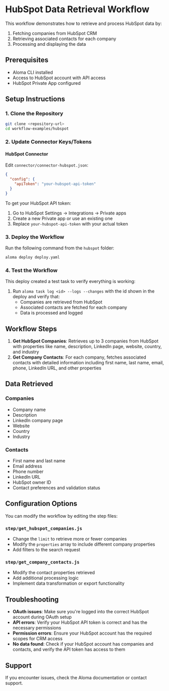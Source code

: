 # HubSpot Data Retrieval Workflow

This workflow demonstrates how to retrieve and process HubSpot data by:
1. Fetching companies from HubSpot CRM
2. Retrieving associated contacts for each company
3. Processing and displaying the data

## Prerequisites

- Aloma CLI installed
- Access to HubSpot account with API access
- HubSpot Private App configured

## Setup Instructions

### 1. Clone the Repository

```bash
git clone <repository-url>
cd workflow-examples/hubspot
```

### 2. Update Connector Keys/Tokens

#### HubSpot Connector
Edit `connector/connector-hubspot.json`:
```json
{
  "config": {
    "apiToken": "your-hubspot-api-token"
  }
}
```

To get your HubSpot API token:
1. Go to HubSpot Settings → Integrations → Private apps
2. Create a new Private app or use an existing one
3. Replace `your-hubspot-api-token` with your actual token

### 3. Deploy the Workflow

Run the following command from the `hubspot` folder:

```bash
aloma deploy deploy.yaml
```

### 4. Test the Workflow

This deploy created a test task to verify everything is working:

1. Run `aloma task log <id> --logs --changes` with the id shown in the deploy
and verify that:
   - Companies are retrieved from HubSpot
   - Associated contacts are fetched for each company
   - Data is processed and logged

## Workflow Steps

1. **Get HubSpot Companies**: Retrieves up to 3 companies from HubSpot with properties like name, description, LinkedIn page, website, country, and industry
2. **Get Company Contacts**: For each company, fetches associated contacts with detailed information including first name, last name, email, phone, LinkedIn URL, and other properties

## Data Retrieved

### Companies
- Company name
- Description
- LinkedIn company page
- Website
- Country
- Industry

### Contacts
- First name and last name
- Email address
- Phone number
- LinkedIn URL
- HubSpot owner ID
- Contact preferences and validation status

## Configuration Options

You can modify the workflow by editing the step files:

### `step/get_hubspot_companies.js`
- Change the `limit` to retrieve more or fewer companies
- Modify the `properties` array to include different company properties
- Add filters to the search request

### `step/get_company_contacts.js`
- Modify the contact properties retrieved
- Add additional processing logic
- Implement data transformation or export functionality

## Troubleshooting

- **OAuth issues**: Make sure you're logged into the correct HubSpot account during OAuth setup
- **API errors**: Verify your HubSpot API token is correct and has the necessary permissions
- **Permission errors**: Ensure your HubSpot account has the required scopes for CRM access
- **No data found**: Check if your HubSpot account has companies and contacts, and verify the API token has access to them

## Support

If you encounter issues, check the Aloma documentation or contact support.
